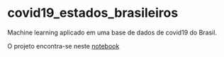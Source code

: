 # covid19_estados_brasileiros
Machine learning aplicado em uma base de dados de covid19 do Brasil.

O projeto encontra-se neste [notebook](/covid19_machine_learning.ipynb)
